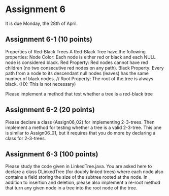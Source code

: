 # Assignment 6

It is due Monday, the 28th of April.

## Assignment 6-1 (10 points)

Properties of Red-Black Trees
A Red-Black Tree have the following properties:
Node Color:
Each node is either red or black and each NULL node is considered black.
Red Property:
Red nodes cannot have red children (no two consecutive red nodes on any path).
Black Property:
Every path from a node to its descendant null nodes (leaves) has the same number of black nodes.
// Root Property: The root of the tree is always black. (HX: This is not necessary)

Please implement a method that test whether a tree is a red-black tree

## Assignment 6-2 (20 points)

Please declare a class (Assign06_02) for implementing 2-3-trees. Then
implement a method for testing whether a tree is a valid 2-3-tree. This
one is similar to Assign06_01, but it requires that you do more by declaring
a class for 2-3-trees.

## Assignment 6-3 (100 points)

Please study the code given in LinkedTree.java. You are asked here to
declare a class DLinkedTree (for doubly linked trees) where each node
also contains a field storing the size of the subtree rooted at the node.
In addition to insertion and deletion, please also implement a re-root
method that turn any given node in a tree into the root node of the tree.
